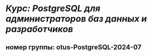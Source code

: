 # _Курс: PostgreSQL для администраторов баз данных и разработчиков_
## номер группы: otus-PostgreSQL-2024-07